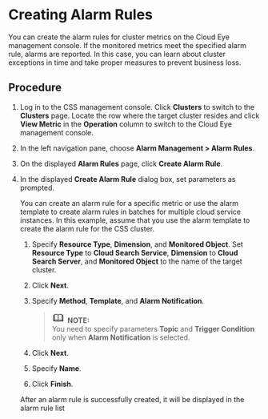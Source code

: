 # Creating Alarm Rules<a name="css_01_0043"></a>

You can create the alarm rules for cluster metrics on the Cloud Eye management console. If the monitored metrics meet the specified alarm rule, alarms are reported. In this case, you can learn about cluster exceptions in time and take proper measures to prevent business loss.

## Procedure<a name="section13368958185312"></a>

1.  Log in to the CSS management console. Click  **Clusters**  to switch to the  **Clusters**  page. Locate the row where the target cluster resides and click  **View Metric**  in the  **Operation**  column to switch to the Cloud Eye management console.
2.  In the left navigation pane, choose  **Alarm Management \> Alarm Rules**.
3.  On the displayed  **Alarm Rules**  page, click  **Create Alarm Rule**.
4.  In the displayed  **Create Alarm Rule**  dialog box, set parameters as prompted.

    You can create an alarm rule for a specific metric or use the alarm template to create alarm rules in batches for multiple cloud service instances. In this example, assume that you use the alarm template to create the alarm rule for the CSS cluster.

    1.  Specify  **Resource Type**,  **Dimension**, and  **Monitored Object**. Set  **Resource Type**  to  **Cloud Search Service**,  **Dimension**  to  **Cloud Search Server**, and  **Monitored Object**  to the name of the target cluster.
    2.  Click  **Next**.
    3.  Specify  **Method**,  **Template**, and  **Alarm Notification**.

        >![](public_sys-resources/icon-note.gif) **NOTE:**   
        >You need to specify parameters  **Topic**  and  **Trigger Condition**  only when  **Alarm Notification**  is selected.  

    4.  Click  **Next**.
    5.  Specify  **Name**.
    6.  Click  **Finish**.

    After an alarm rule is successfully created, it will be displayed in the alarm rule list


